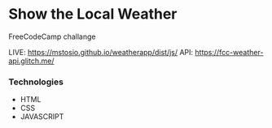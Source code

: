 Show the Local Weather
===
FreeCodeCamp challange

LIVE: https://mstosio.github.io/weatherapp/dist/js/
API: https://fcc-weather-api.glitch.me/

 ### Technologies
* HTML
* CSS
* JAVASCRIPT
